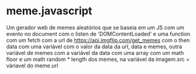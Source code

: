 # meme.javascript
Um gerador web de memes aleatórios que se baseia em um JS com um evento no document com o listen de 'DOMContentLoaded' e uma function com um fetch com a url de https://api.imgflip.com/get_memes com o then data com uma variável com o valor da data da url, data e memes, outra variável de memes com a variável da data com uma array com um math floor e um math random * length dos memes, na variável da imagem.src = váriavel do meme.url
